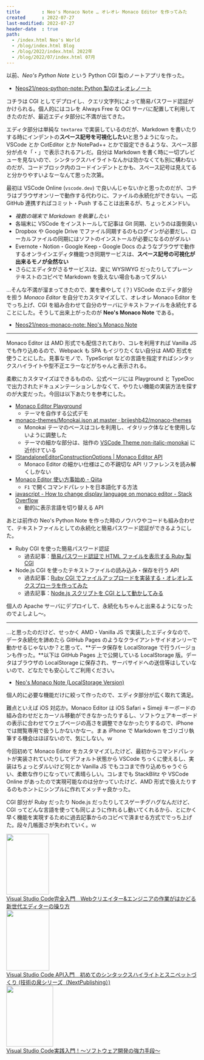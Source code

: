 ```yaml
---
title        : Neo's Monaco Note … オレオレ Monaco Editor を作ってみた
created      : 2022-07-27
last-modified: 2022-07-27
header-date  : true
path:
  - /index.html Neo's World
  - /blog/index.html Blog
  - /blog/2022/index.html 2022年
  - /blog/2022/07/index.html 07月
---
```


以前、*Neo's Python Note* という Python CGI 製のノートアプリを作った。

- [Neos21/neos-python-note: Python 製のオレオレノート](https://github.com/Neos21/neos-python-note)

コチラは CGI としてデプロイし、クエリ文字列によって簡易パスワード認証がかけられる。個人的にはコレを Always Free な OCI サーバに配置して利用してきたのだが、最近エディタ部分に不満が出てきた。

エディタ部分は単純な `textarea` で実装しているのだが、Markdown を書いたりする時にインデントの**スペース記号を可視化したい**と思うようになった。VSCode とか CotEditor とか NotePad++ とかで設定できるような、スペース部分が点々「・」で表示されるアレだ。自分は Markdown を書く時に一切プレビューを見ないので、シンタックスハイライトなんかは効かなくても別に構わないのだが、コードブロック内のコードインデントとかも、スペース記号は見えてると分かりやすいよなーなんて思った次第。

最初は VSCode Online (`vscode.dev`) で良いんじゃないかと思ったのだが、コチラはブラウザオンリーで動作する代わりに、ファイルの永続化ができない。一応 GitHub 連携すればコミット・Push することは出来るが、ちょっとメンドい。

- *複数の端末で Markdown を執筆したい*
- 各端末に VSCode をインストールして記事は Git 同期、というのは面倒臭い
- Dropbox や Google Drive でファイル同期するのもログインが必要だし、ローカルファイルの同期にはソフトのインストールが必要になるのがダルい
- Evernote・Notion・Google Keep・Google Docs のようなブラウザで動作するオンラインエディタ機能つき同期サービスは、**スペース記号の可視化が出来るモノが全然ない**
- さらにエディタがさるサービスは、変に WYSIWYG だったりしてプレーンテキストのコピペで Markdown を扱えない場合もあってダルい

…そんな不満が溜まってきたので、業を煮やして (？) VSCode のエディタ部分を担う *Monaco Editor* を自分でカスタマイズして、オレオレ Monaco Editor をでっち上げ、CGI を組み合わせて自分のサーバにテキストファイルを永続化することにした。そうして出来上がったのが **Neo's Monaco Note** である。

- [Neos21/neos-monaco-note: Neo's Monaco Note](https://github.com/Neos21/neos-monaco-note)

---

Monaco Editor は AMD 形式でも配信されており、コレを利用すれば Vanilla JS でも作り込めるので、Webpack も SPA もイジりたくない自分は AMD 形式を使うことにした。見事なモノで、TypeScript などの言語を指定すればシンタックスハイライトや型不正エラーなどがちゃんと表示される。

柔軟にカスタマイズはできるものの、公式ページには Playground と TypeDoc で出力されたドキュメンテーションしかなくて、やりたい機能の実装方法を探すのが大変だった。今回は以下あたりを参考にした。

- [Monaco Editor Playground](https://microsoft.github.io/monaco-editor/playground.html#customizing-the-appearence-exposed-colors)
  - テーマを自作する公式デモ
- [monaco-themes/Monokai.json at master · brijeshb42/monaco-themes](https://github.com/brijeshb42/monaco-themes/blob/master/themes/Monokai.json)
  - Monokai テーマのベースはコレを利用し、イタリック体などを使用しないように調整した
  - テーマの細かな部分は、拙作の [VSCode Theme non-italic-monokai](https://marketplace.visualstudio.com/items?itemName=Neos21.non-italic-monokai) に近付けている
- [IStandaloneEditorConstructionOptions | Monaco Editor API](https://microsoft.github.io/monaco-editor/api/interfaces/monaco.editor.IStandaloneEditorConstructionOptions.html)
  - Monaco Editor の細かい仕様はこの不親切な API リファレンスを読み解くしかない
- [Monaco Editor 使い方事始め - Qiita](https://qiita.com/lumis/items/311b8c39d61312957195)
  - `F1` で開くコマンドパレットを日本語化する方法
- [javascript - How to change display language on monaco editor - Stack Overflow](https://stackoverflow.com/questions/56840298/how-to-change-display-language-on-monaco-editor)
  - 動的に表示言語を切り替える API

あとは前作の Neo's Python Note を作った時のノウハウやコードも組み合わせて、テキストファイルとしての永続化と簡易パスワード認証ができるようにした。

- Ruby CGI を使った簡易パスワード認証
  - 過去記事：[簡易パスワード認証で HTML ファイルを表示する Ruby 製 CGI](/blog/2020/06/11-01.html)
- Node.js CGI を使ったテキストファイルの読み込み・保存を行う API
  - 過去記事：[Ruby CGI でファイルアップロードを実装する・オレオレエクスプローラを作ってみた](/blog/2021/03/25-01.html)
  - 過去記事：[Node.js スクリプトを CGI として動かしてみる](/blog/2020/09/11-01.html)

個人の Apache サーバにデプロイして、永続化もちゃんと出来るようになったのでよしよし～。

---

…と思ったのだけど、せっかく AMD・Vanilla JS で実装したエディタなので、データ永続化を諦めたら GitHub Pages のようなクライアントサイドオンリーで動かせるじゃないか？と思って、**データ保存を LocalStorage で行うバージョンも作った。**以下は GitHub Pages 上で公開している LocalStorage 版。データはブラウザの LocalStorage に保存され、サーバサイドへの送信等はしていないので、どなたでも安心してご利用ください。

- [Neo's Monaco Note (LocalStorage Version)](https://neos21.github.io/neos-monaco-note/)

個人的に必要な機能だけに絞って作ったので、エディタ部分が広く取れて満足。

難点といえば iOS 対応か。Monaco Editor は iOS Safari + Simeji キーボードの組み合わせだとカーソル移動ができなかったりするし、ソフトウェアキーボードの表示に合わせてウェブページの高さを調整できなかったりするので、iPhone では閲覧専用で扱うしかないかなー。まぁ iPhone で Markdown をゴリゴリ執筆する機会はほぼないので、気にしない。ｗ

今回初めて Monaco Editor をカスタマイズしたけど、最初からコマンドパレットが実装されていたりしてデフォルト状態から VSCode ちっくに使えるし、実装はちょっとダルいけど何とか Vanilla JS でもココまで作り込めちゃうぐらい、柔軟な作りになっていて素晴らしい。コレまでも StackBlitz や VSCode Online があったので実現可能なのは分かっていたけど、AMD 形式で扱えたりするのもホントにシンプルに作れてメッチャ良かった。

CGI 部分が Ruby だったり Node.js だったりしてスゲーチグハグなんだけど、CGI ってどんな言語を使っても同じように作れるし動いてくれるから、とにかく早く機能を実現するために過去記事からのコピペで済ませる方式ででっち上げた。段々几帳面さが失われていく。ｗ

<div class="ad-amazon">
  <div class="ad-amazon-image">
    <a href="https://www.amazon.co.jp/dp/B09TDNXKL4?tag=neos21-22&amp;linkCode=osi&amp;th=1&amp;psc=1">
      <img src="https://m.media-amazon.com/images/I/512efZlVCaL._SL160_.jpg" width="112" height="160">
    </a>
  </div>
  <div class="ad-amazon-info">
    <div class="ad-amazon-title">
      <a href="https://www.amazon.co.jp/dp/B09TDNXKL4?tag=neos21-22&amp;linkCode=osi&amp;th=1&amp;psc=1">Visual Studio Code完全入門　Webクリエイター&amp;エンジニアの作業がはかどる新世代エディターの操り方</a>
    </div>
  </div>
</div>

<div class="ad-amazon">
  <div class="ad-amazon-image">
    <a href="https://www.amazon.co.jp/dp/B0B316HNW4?tag=neos21-22&amp;linkCode=osi&amp;th=1&amp;psc=1">
      <img src="https://m.media-amazon.com/images/I/41HtILGUBEL._SL160_.jpg" width="113" height="160">
    </a>
  </div>
  <div class="ad-amazon-info">
    <div class="ad-amazon-title">
      <a href="https://www.amazon.co.jp/dp/B0B316HNW4?tag=neos21-22&amp;linkCode=osi&amp;th=1&amp;psc=1">Visual Studio Code API入門　初めてのシンタックスハイライトとスニペットづくり (技術の泉シリーズ（NextPublishing）)</a>
    </div>
  </div>
</div>

<div class="ad-amazon">
  <div class="ad-amazon-image">
    <a href="https://www.amazon.co.jp/dp/B09Y1HMBGK?tag=neos21-22&amp;linkCode=osi&amp;th=1&amp;psc=1">
      <img src="https://m.media-amazon.com/images/I/51Ea7UTL1oL._SL160_.jpg" width="123" height="160">
    </a>
  </div>
  <div class="ad-amazon-info">
    <div class="ad-amazon-title">
      <a href="https://www.amazon.co.jp/dp/B09Y1HMBGK?tag=neos21-22&amp;linkCode=osi&amp;th=1&amp;psc=1">Visual Studio Code実践入門！～ソフトウェア開発の強力手段～</a>
    </div>
  </div>
</div>
